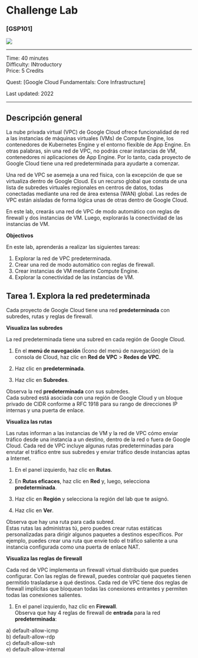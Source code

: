 # Challenge Lab


### [GSP101]

![](https://cdn.qwiklabs.com/GMOHykaqmlTHiqEeQXTySaMXYPHeIvaqa2qHEzw6Occ%3D)

---

Time: 40 minutes<br>
Difficulty: INtroductory<br>
Price: 5 Credits

Quest: [Google Cloud Fundamentals: Core Infrastructure]<br>

Last updated: 2022  

---

## Descripción general 

La nube privada virtual (VPC) de Google Cloud ofrece funcionalidad de red a las instancias de máquinas virtuales (VMs) de Compute Engine, los contenedores de Kubernetes Engine y el entorno flexible de App Engine. En otras palabras, sin una red de VPC, no podrás crear instancias de VM, contenedores ni aplicaciones de App Engine. Por lo tanto, cada proyecto de Google Cloud tiene una red predeterminada para ayudarte a comenzar.

Una red de VPC se asemeja a una red física, con la excepción de que se virtualiza dentro de Google Cloud. Es un recurso global que consta de una lista de subredes virtuales regionales en centros de datos, todas conectadas mediante una red de área extensa (WAN) global. Las redes de VPC están aisladas de forma lógica unas de otras dentro de Google Cloud.

En este lab, crearás una red de VPC de modo automático con reglas de firewall y dos instancias de VM. Luego, explorarás la conectividad de las instancias de VM.

**Objectivos**

En este lab, aprenderás a realizar las siguientes tareas:

1. Explorar la red de VPC predeterminada.<br/>
2. Crear una red de modo automático con reglas de firewall.<br/>
3. Crear instancias de VM mediante Compute Engine.<br/>
4. Explorar la conectividad de las instancias de VM.<br/>



## Tarea 1. Explora la red predeterminada
Cada proyecto de Google Cloud tiene una red **predeterminada** con subredes, rutas y reglas de firewall.

**Visualiza las subredes**

La red predeterminada tiene una subred en cada región de Google Cloud.

1. En el **menú de navegación** (Ícono del menú de navegación) de la consola de Cloud, haz clic en **Red de VPC** > **Redes de VPC**.

2. Haz clic en **predeterminada**.

3. Haz clic en **Subredes**.

Observa la red **predeterminada** con sus subredes.<br>
Cada subred está asociada con una región de Google Cloud y un bloque privado de CIDR conforme a RFC 1918 para su rango de direcciones IP internas y una puerta de enlace.


**Visualiza las rutas**

Las rutas informan a las instancias de VM y la red de VPC cómo enviar tráfico desde una instancia a un destino, dentro de la red o fuera de Google Cloud. Cada red de VPC incluye algunas rutas predeterminadas para enrutar el tráfico entre sus subredes y enviar tráfico desde instancias aptas a Internet.

1. En el panel izquierdo, haz clic en **Rutas**.

2. En **Rutas eficaces**, haz clic en **Red** y, luego, selecciona **predeterminada**.

3. Haz clic en **Región** y selecciona la región del lab que te asignó.

4. Haz clic en **Ver**.

Observa que hay una ruta para cada subred.<br>
Estas rutas las administras tú, pero puedes crear rutas estáticas personalizadas para dirigir algunos paquetes a destinos específicos. Por ejemplo, puedes crear una ruta que envíe todo el tráfico saliente a una instancia configurada como una puerta de enlace NAT.


**Visualiza las reglas de firewall**

Cada red de VPC implementa un firewall virtual distribuido que puedes configurar. Con las reglas de firewall, puedes controlar qué paquetes tienen permitido trasladarse a qué destinos. Cada red de VPC tiene dos reglas de firewall implícitas que bloquean todas las conexiones entrantes y permiten todas las conexiones salientes.

1. En el panel izquierdo, haz clic en **Firewall**.<br>
Observa que hay 4 reglas de firewall de **entrada** para la red **predeterminada**:

  a) default-allow-icmp<br>
  b) default-allow-rdp<br>
  c) default-allow-ssh<br>
  e) default-allow-internal<br>

